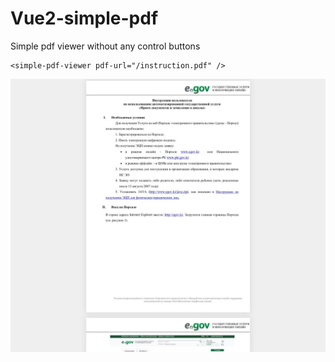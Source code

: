 # Vue2-simple-pdf

Simple pdf viewer without any control buttons

```vue
<simple-pdf-viewer pdf-url="/instruction.pdf" />
```

![Screenshot](public/screen1.jpg)
